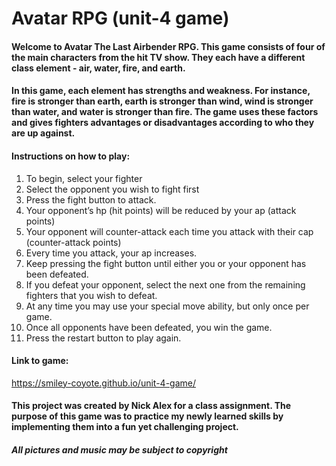 # Avatar RPG (unit-4 game)

#### Welcome to Avatar The Last Airbender RPG. This game consists of four of the main characters from the hit TV show. They each have a different class element - air, water, fire, and earth. 

#### In this game, each element has strengths and weakness. For instance, fire is stronger than earth, earth is stronger than wind, wind is stronger than water, and water is stronger than fire. The game uses these factors and gives fighters advantages or disadvantages according to who they are up against.

#### Instructions on how to play:

1. To begin, select your fighter
1. Select the opponent you wish to fight first
1. Press the fight button to attack.
1. Your opponent’s hp (hit points) will be reduced by your ap (attack points)
1. Your opponent will counter-attack each time you attack with their cap (counter-attack points)
1. Every time you attack, your ap increases.
1. Keep pressing the fight button until either you or your opponent has been defeated.
1. If you defeat your opponent, select the next one from the remaining fighters that you wish to defeat.
1. At any time you may use your special move ability, but only once per game.
1. Once all opponents have been defeated, you win the game.
1. Press the restart button to play again.

#### Link to game:
https://smiley-coyote.github.io/unit-4-game/

#### This project was created by Nick Alex for a class assignment. The purpose of this game was to practice my newly learned skills by implementing them into a fun yet challenging project.

##### All pictures and music may be subject to copyright
